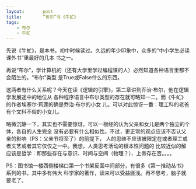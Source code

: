 ```yaml
---
layout:       post
title:        “布尔”与《牛虻》
tags:
    - 布尔
    - 牛虻
---
```


先说《牛虻》，是本书，初中时候读过。久远的年少印象中，众多的“中小学生必读课外书”里最好的几本
书之一。

再说“布尔”，学计算机的（还有大学里学过编程课的人）必然知道各种语言里都不会陌生的。“布尔”类型
是True或False什么的东西。

这两者有什么关系呢？今天在读《逻辑的引擎》，第二章讲到乔治·布尔，他在逻辑学发展途中的地位从
各种程序语言中布尔类型的存在就可略知一二。而《牛虻》的作者埃塞尔·莉莲的确是乔治·布尔的小女
儿。可以对此惊讶一番：理工科的老爸有个文科不俗的小女儿。

略微沉静一下，其实也不需要惊讶。可以一根经的认为父亲和女儿是两个独立的个体，各自的人生完全
没有必要有什么相似性。不过，更正常的观点应该不否认父亲的影响（PS：父亲节将至了）的前提下，
人的思维不应该被限定在或者理工或者文艺或者其它仅仅之一中。我想，人类思考活动的根本性问题的
比较近似的解应该是哲学：即那些存在与意识、时间与空间（物理？）、上帝存在否。。。。

PS：图书馆一楼西侧楼梯口第一个书架反面中间部分，有很多《第一推动丛书》系列的书。其中多有伟大
科学家的著作，读来可以受益匪浅。再不思考，脑子就要老了。

